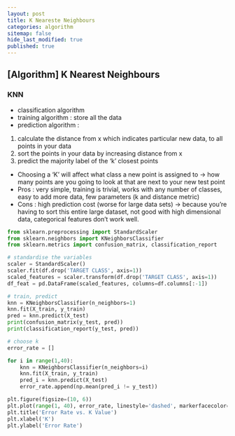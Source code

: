 ```yaml
---
layout: post
title: K Neareste Neighbours
categories: algorithm
sitemap: false
hide_last_modified: true
published: true
---
```

## [Algorithm] K Nearest Neighbours

### KNN
* classification algorithm
* training algorithm : store all the data
* prediction algorithm :
1. calculate the distance from x which indicates particular new data, to all points in your data
2. sort the points in your data by increasing distance from x
3. predict the majority label of the ‘k’ closest points
* Choosing a ‘K’ will affect what class a new point is assigned to → how many points are you going to look at that are next to your new test point
* Pros : very simple, training is trivial, works with any number of classes, easy to add more data, few parameters (k and distance metric)
* Cons : high prediction cost (worse for large data sets) → because you’re having to sort this entire large dataset, not good with high dimensional data, categorical features don’t work well.


~~~python
from sklearn.preprocessing import StandardScaler
from sklearn.neighbors import KNeighborsClassifier
from sklearn.metrics import confusion_matrix, classification_report

# standardise the variables
scaler = StandardScaler()
scaler.fit(df.drop('TARGET CLASS', axis=1))
scaled_features = scaler.transform(df.drop('TARGET CLASS', axis=1))
df_feat = pd.DataFrame(scaled_features, columns=df.columns[:-1])

# train, predict
knn = KNeighborsClassifier(n_neighbors=1)
knn.fit(X_train, y_train)
pred = knn.predict(X_test)
print(confusion_matrix(y_test, pred))
print(classification_report(y_test, pred))

# choose k
error_rate = []

for i in range(1,40):
    knn = KNeighborsClassifier(n_neighbors=i)
    knn.fit(X_train, y_train)
    pred_i = knn.predict(X_test)
    error_rate.append(np.mean(pred_i != y_test))

plt.figure(figsize=(10, 6))
plt.plot(range(1, 40), error_rate, linestyle='dashed', markerfacecolor='red', markersize=10, marker='o')
plt.title('Error Rate vs. K Value')
plt.xlabel('K')
plt.ylabel('Error Rate')    
~~~
